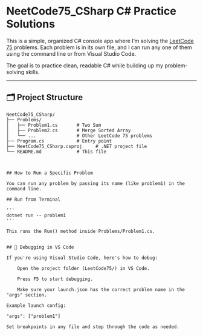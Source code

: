 # NeetCode75_CSharp  C# Practice Solutions

This is a simple, organized C# console app where I’m solving the [LeetCode 75](https://leetcode.com/list/xi4ci4ig/) problems. Each problem is in its own file, and I can run any one of them using the command line or from Visual Studio Code.

The goal is to practice clean, readable C# while building up my problem-solving skills.

---

## 🗂️ Project Structure

```plaintext
NeetCode75_CSharp/
├── Problems/
│   ├── Problem1.cs       # Two Sum
│   ├── Problem2.cs       # Merge Sorted Array
│   └── ...               # Other LeetCode 75 problems
├── Program.cs            # Entry point
├── NeetCode75_CSharp.csproj     # .NET project file
└── README.md             # This file



## How to Run a Specific Problem

You can run any problem by passing its name (like problem1) in the command line.

## Run from Terminal

'''
dotnet run -- problem1
'''

This runs the Run() method inside Problems/Problem1.cs.


## 🐞 Debugging in VS Code

If you're using Visual Studio Code, here's how to debug:

    Open the project folder (LeetCode75/) in VS Code.

    Press F5 to start debugging.

    Make sure your launch.json has the correct problem name in the "args" section.

Example launch config:

"args": ["problem1"]

Set breakpoints in any file and step through the code as needed.